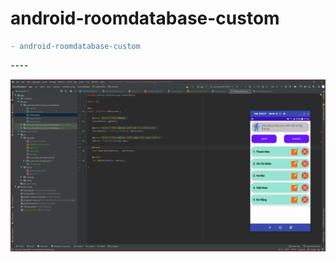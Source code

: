 # android-roomdatabase-custom

```diff
- android-roomdatabase-custom
```

```diff
----
```
![alt text](https://github.com/MaiKienCuong/android-roomdatabase-custom/blob/main/ANH.PNG?raw=true)
